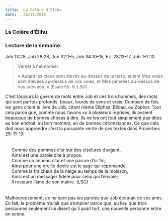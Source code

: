 ```yaml
---
title:  La Colère d’Élihu
date:   26/11/2016
---
```


### La Colère d’Élihu
### Lecture de la semaine:
Job 13:28, Job 28:28, Job 32:1–5, Job 34:10–15, Ez. 28:12–17, Job 1–2:10.

> <p>Verset à mémoriser:</p>
> « Autant les cieux sont élevés au-dessus de la terre, autant Mes voies sont élevées au-dessus de vos voies, et Mes pensées au-dessus de vos pensées. » (Ésaïe 55: 9, LSG).

C’est toujours la guerre de mots entre Job et ces trois hommes, des mots qui sont parfois profonds, beaux, lourds de sens et vrais. Combien de fois les gens citent le livre de Job, citant même Éliphaz, Bildad, ou Zophar. Tout cela parce que, comme nous l’avons vu à plusieurs reprises, ils avaient beaucoup de bonnes choses à dire. Ils ne les ont tout simplement pas dites au bon endroit, au bon moment, en de bonnes circonstances. Ce que cela doit nous apprendre c’est la puissante vérité de ces textes dans Proverbes 25: 11-13:

<div style="padding: 20px; font-style: italics">
<div>Comme des pommes d’or sur des ciselures d’argent,</div>
<div>Ainsi est une parole dite à propos.</div>
<div>Comme un anneau d’or et une parure d’or fin,</div>
<div>Ainsi pour une oreille docile est le sage qui réprimande.</div>
<div>Comme la fraicheur de la neige au temps de la moisson,</div>
<div>Ainsi est un messager fidèle pour celui qui l’envoie;</div>
<div>Il restaure l’âme de son maitre. (LSG)</div>
</div>

Malheureusement, ce ne sont pas les paroles que Job écoutait de ses amis. En fait, le problème n’allait que s’empirer parce que, au lieu que trois personnes seulement lui disent qu’il avait tort, une nouvelle personne entre en scène.
